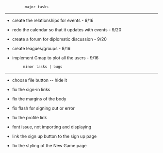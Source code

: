 

             major tasks 
--------------------------------------

- create the relationships for events - 9/16

- redo the calendar so that it updates with events - 9/20

- create a forum for diplomatic discussion - 9/20

- create leagues/groups - 9/16

- implement Gmap to plot all the users - 9/16





           minor tasks | bugs
--------------------------------------

- choose file button
	-- hide it

- fix the sign-in links

- fix the margins of the body

- fix flash for signing out or error

- fix the profile link

- font issue, not importing and displaying

- link the sign up button to the sign up page

- fix the styling of the New Game page


